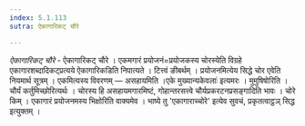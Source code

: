 ```yaml
---
index: 5.1.113
sutra: ऐकागारिकट् चौरे

---
```

_ऐकागारिकट् चौरे_ - ऐकागारिकट् चौरे । एकमगारं प्रयोजनं=प्रयोजकस्य चोरस्येति विग्रहे एकागारशब्दादिकट्प्रत्यये ऐकागारिकडिति निपात्यते । टित्त्वं ङीबर्थम् । प्रयोजनमित्येय सिद्धे चोर एवेति नियमार्थ सूत्रम् । एकमित्यस्य विवरणम् — असहायमिति ।एके मुख्यान्यकेवलाः॑ इत्यमरः । मुमुषिषोरिति । चौर्यं कर्तुमिच्छोरित्यर्थः । चोरस्य हि असहायमगारमिष्टं, गोहान्तरसत्त्वे चौर्यप्रकरटनप्रसङ्गादिति भावः । चोरे किम्  । एकागारं प्रयोजनमस्य भिक्षोरिति वाक्यमेव । भाष्ये तु 'एकागाराच्चोरे' इत्येव सुवचं, प्रकृतत्वाट्ठञ् सिद्ध इत्युक्तम् । 